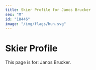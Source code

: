 ```yaml
---
title: Skier Profile for Janos Brucker
sex: "M"
id: "18446"
image: "/img/flags/hun.svg" 
---
```


# Skier Profile

This page is for: Janos Brucker.
    